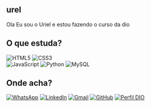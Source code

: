 ## urel


Ola Eu sou o Uriel e estou fazendo o curso da dio 

## O que estuda?

![HTML5](https://img.shields.io/badge/HTML5-000?style=for-the-badge&logo=html5) ![CSS3](https://img.shields.io/badge/CSS3-000?style=for-the-badge&logo=css3&logoColor=264CE4)  
![JavaScript](https://img.shields.io/badge/JavaScript-000?style=for-the-badge&logo=javascript) ![Python](https://img.shields.io/badge/Python-000?style=for-the-badge&logo=python)
![MySQL](https://img.shields.io/badge/MySQL-000000?style=for-the-badge&logo=mysql&logoColor=4479A1) 

## Onde acha?

[![WhatsApp](https://img.shields.io/badge/WhatsApp-25D366?style=for-the-badge&logo=whatsapp&logoColor=white)](https://wa.me/5519987103691) [![LinkedIn](https://img.shields.io/badge/LinkedIn-0A66C2?style=for-the-badge&logo=linkedin&logoColor=white)](http://www.linkedin.com/in/uriel-pedroso) [![Gmail](https://img.shields.io/badge/Gmail-D14836?style=for-the-badge&logo=gmail&logoColor=white)](mailto:urielpedroso@gmail.com) [![GitHub](https://img.shields.io/badge/GitHub-000?style=for-the-badge&logo=github&logoColor=fff)](https://github.com/UrielPedroso) [![Perfil DIO](https://img.shields.io/badge/-Meu%20Perfil%20na%20DIO-30A3DC?style=for-the-badge)](https://www.dio.me/users/urielpedroso91)